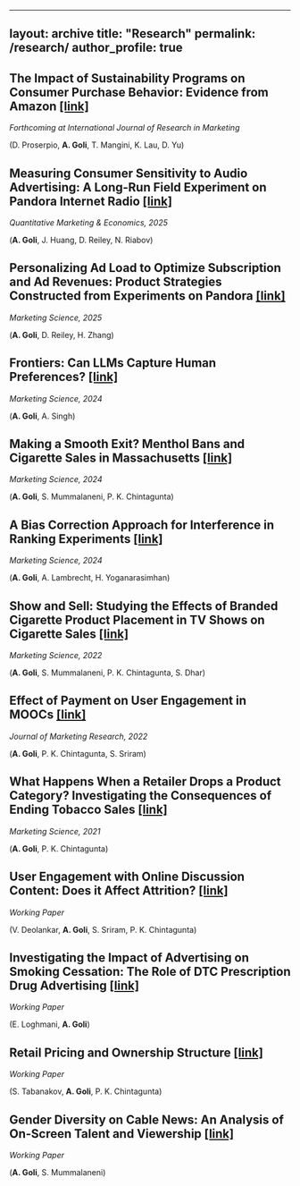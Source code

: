 
---
layout: archive
title: "Research"
permalink: /research/
author_profile: true
---
The Impact of Sustainability Programs on Consumer Purchase Behavior: Evidence from Amazon [[link]](https://papers.ssrn.com/sol3/papers.cfm?abstract_id=5045830)  
-----  
*Forthcoming at International Journal of Research in Marketing*  

(D. Proserpio, **A. Goli**, T. Mangini, K. Lau, D. Yu)  

Measuring Consumer Sensitivity to Audio Advertising: A Long-Run Field Experiment on Pandora Internet Radio [[link]](https://papers.ssrn.com/sol3/papers.cfm?abstract_id=3166676)  
-----  
*Quantitative Marketing & Economics, 2025*  

(**A. Goli**, J. Huang, D. Reiley, N. Riabov)  

Personalizing Ad Load to Optimize Subscription and Ad Revenues: Product Strategies Constructed from Experiments on Pandora [[link]](https://papers.ssrn.com/sol3/papers.cfm?abstract_id=3874243)  
-----  
*Marketing Science, 2025*  

(**A. Goli**, D. Reiley, H. Zhang)  

Frontiers: Can LLMs Capture Human Preferences? [[link]](https://papers.ssrn.com/sol3/papers.cfm?abstract_id=4437617)  
-----  
*Marketing Science, 2024*  

(**A. Goli**, A. Singh)  

Making a Smooth Exit? Menthol Bans and Cigarette Sales in Massachusetts [[link]](https://papers.ssrn.com/sol3/papers.cfm?abstract_id=4169265)  
-----  
*Marketing Science, 2024*  

(**A. Goli**, S. Mummalaneni, P. K. Chintagunta)  

A Bias Correction Approach for Interference in Ranking Experiments [[link]](https://papers.ssrn.com/sol3/papers.cfm?abstract_id=4021266)  
-----  
*Marketing Science, 2024*  

(**A. Goli**, A. Lambrecht, H. Yoganarasimhan)  

Show and Sell: Studying the Effects of Branded Cigarette Product Placement in TV Shows on Cigarette Sales [[link]](https://papers.ssrn.com/sol3/papers.cfm?abstract_id=3871361)  
-----  
*Marketing Science, 2022*  

(**A. Goli**, S. Mummalaneni, P. K. Chintagunta, S. Dhar)  

Effect of Payment on User Engagement in MOOCs [[link]](https://papers.ssrn.com/sol3/papers.cfm?abstract_id=3414406)  
-----  
*Journal of Marketing Research, 2022*  

(**A. Goli**, P. K. Chintagunta, S. Sriram)  

What Happens When a Retailer Drops a Product Category? Investigating the Consequences of Ending Tobacco Sales [[link]](https://papers.ssrn.com/sol3/papers.cfm?abstract_id=3232580)  
-----  
*Marketing Science, 2021*  

(**A. Goli**, P. K. Chintagunta)  


User Engagement with Online Discussion Content: Does it Affect Attrition? [[link]](https://papers.ssrn.com/sol3/papers.cfm?abstract_id=4755183)  
-----  
*Working Paper*  

(V. Deolankar, **A. Goli**, S. Sriram, P. K. Chintagunta)  

Investigating the Impact of Advertising on Smoking Cessation: The Role of DTC Prescription Drug Advertising [[link]](https://papers.ssrn.com/sol3/papers.cfm?abstract_id=4775370)  
-----  
*Working Paper*  

(E. Loghmani, **A. Goli**)  

Retail Pricing and Ownership Structure [[link]](https://papers.ssrn.com/sol3/papers.cfm?abstract_id=4870276)  
-----  
*Working Paper*  

(S. Tabanakov, **A. Goli**, P. K. Chintagunta)  

Gender Diversity on Cable News: An Analysis of On-Screen Talent and Viewership [[link]](https://papers.ssrn.com/sol3/papers.cfm?abstract_id=4462592)  
-----  
*Working Paper*  

(**A. Goli**, S. Mummalaneni)  
